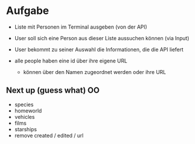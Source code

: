 # Aufgabe
- Liste mit Personen im Terminal ausgeben (von der API)
- User soll sich eine Person aus dieser Liste aussuchen können (via Input)
- User bekommt zu seiner Auswahl die Informationen, die die API liefert

- alle people haben eine id über ihre eigene URL
  - können über den Namen zugeordnet werden oder ihre URL

## Next up (guess what) OO
- species
- homeworld
- vehicles
- films
- starships
- remove created / edited / url